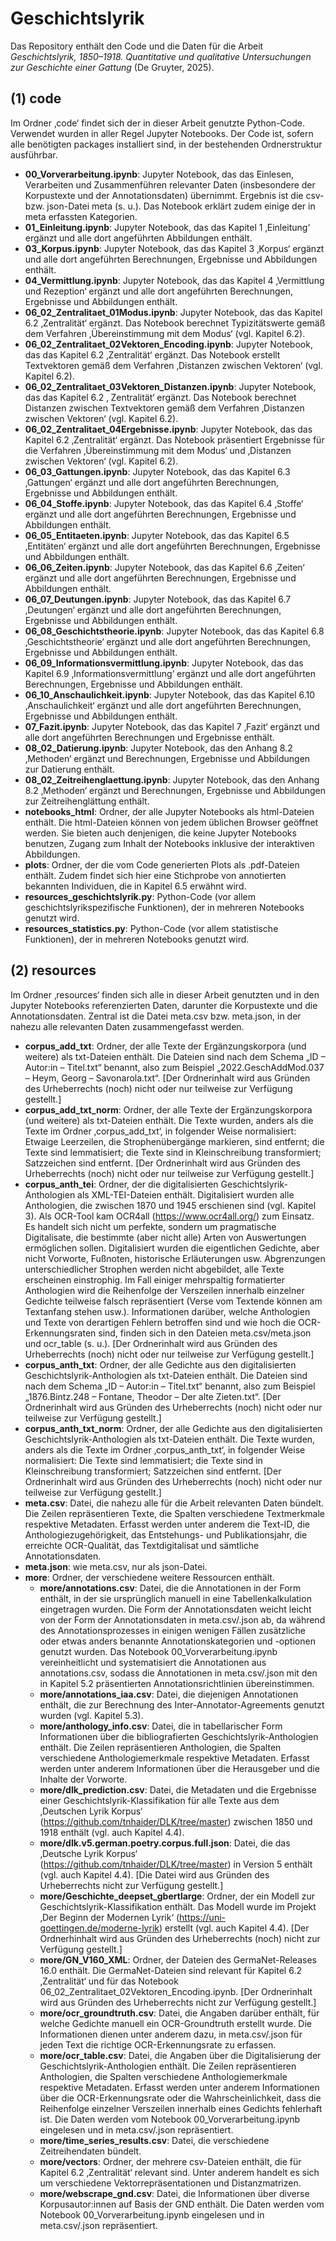 # Geschichtslyrik

Das Repository enthält den Code und die Daten für die Arbeit *Geschichtslyrik, 1850–1918. Quantitative und qualitative Untersuchungen zur Geschichte einer Gattung* (De Gruyter, 2025).

## (1) code
Im Ordner ‚code‘ findet sich der in dieser Arbeit genutzte Python-Code. Verwendet wurden in aller Regel Jupyter Notebooks. Der Code ist, sofern alle benötigten packages installiert sind, in der bestehenden Ordnerstruktur ausführbar.

- **00_Vorverarbeitung.ipynb**: Jupyter Notebook, das das Einlesen, Verarbeiten und Zusammenführen relevanter Daten (insbesondere der Korpustexte und der Annotationsdaten) übernimmt. Ergebnis ist die csv- bzw. json-Datei meta (s. u.). Das Notebook erklärt zudem einige der in meta erfassten Kategorien.
-  **01_Einleitung.ipynb**: Jupyter Notebook, das das Kapitel 1 ‚Einleitung‘ ergänzt und alle dort angeführten Abbildungen enthält.
- **03_Korpus.ipynb**: Jupyter Notebook, das das Kapitel 3 ‚Korpus‘ ergänzt und alle dort angeführten Berechnungen, Ergebnisse und Abbildungen enthält. 
- **04_Vermittlung.ipynb**: Jupyter Notebook, das das Kapitel 4 ‚Vermittlung und Rezeption‘ ergänzt und alle dort angeführten Berechnungen, Ergebnisse und Abbildungen enthält.
- **06_02_Zentralitaet_01Modus.ipynb**: Jupyter Notebook, das das Kapitel 6.2 ‚Zentralität‘ ergänzt. Das Notebook berechnet Typizitätswerte gemäß dem Verfahren ‚Übereinstimmung mit dem Modus‘ (vgl. Kapitel 6.2).
- **06_02_Zentralitaet_02Vektoren_Encoding.ipynb**: Jupyter Notebook, das das Kapitel 6.2 ‚Zentralität‘ ergänzt. Das Notebook erstellt Textvektoren gemäß dem Verfahren ‚Distanzen zwischen Vektoren‘ (vgl. Kapitel 6.2).
- **06_02_Zentralitaet_03Vektoren_Distanzen.ipynb**: Jupyter Notebook, das das Kapitel 6.2 ‚ Zentralität‘ ergänzt. Das Notebook berechnet Distanzen zwischen Textvektoren gemäß dem Verfahren ‚Distanzen zwischen Vektoren‘ (vgl. Kapitel 6.2).
- **06_02_Zentralitaet_04Ergebnisse.ipynb**: Jupyter Notebook, das das Kapitel 6.2 ‚Zentralität‘ ergänzt. Das Notebook präsentiert Ergebnisse für die Verfahren ‚Übereinstimmung mit dem Modus‘ und ‚Distanzen zwischen Vektoren‘ (vgl. Kapitel 6.2).
- **06_03_Gattungen.ipynb**: Jupyter Notebook, das das Kapitel 6.3 ‚Gattungen‘ ergänzt und alle dort angeführten Berechnungen, Ergebnisse und Abbildungen enthält.
- **06_04_Stoffe.ipynb**: Jupyter Notebook, das das Kapitel 6.4 ‚Stoffe‘ ergänzt und alle dort angeführten Berechnungen, Ergebnisse und Abbildungen enthält.
- **06_05_Entitaeten.ipynb**: Jupyter Notebook, das das Kapitel 6.5 ‚Entitäten‘ ergänzt und alle dort angeführten Berechnungen, Ergebnisse und Abbildungen enthält.
- **06_06_Zeiten.ipynb**: Jupyter Notebook, das das Kapitel 6.6 ‚Zeiten‘ ergänzt und alle dort angeführten Berechnungen, Ergebnisse und Abbildungen enthält.
- **06_07_Deutungen.ipynb**: Jupyter Notebook, das das Kapitel 6.7 ‚Deutungen‘ ergänzt und alle dort angeführten Berechnungen, Ergebnisse und Abbildungen enthält.
- **06_08_Geschichtstheorie.ipynb**: Jupyter Notebook, das das Kapitel 6.8 ‚Geschichtstheorie‘ ergänzt und alle dort angeführten Berechnungen, Ergebnisse und Abbildungen enthält.
- **06_09_Informationsvermittlung.ipynb**: Jupyter Notebook, das das Kapitel 6.9 ‚Informationsvermittlung‘ ergänzt und alle dort angeführten Berechnungen, Ergebnisse und Abbildungen enthält.
- **06_10_Anschaulichkeit.ipynb**: Jupyter Notebook, das das Kapitel 6.10 ‚Anschaulichkeit‘ ergänzt und alle dort angeführten Berechnungen, Ergebnisse und Abbildungen enthält.
- **07_Fazit.ipynb**: Jupyter Notebook, das das Kapitel 7 ‚Fazit‘ ergänzt und alle dort angeführten Berechnungen und Ergebnisse enthält.
- **08_02_Datierung.ipynb**: Jupyter Notebook, das den Anhang 8.2 ‚Methoden‘ ergänzt und Berechnungen, Ergebnisse und Abbildungen zur Datierung enthält.
- **08_02_Zeitreihenglaettung.ipynb**: Jupyter Notebook, das den Anhang 8.2 ‚Methoden‘ ergänzt und Berechnungen, Ergebnisse und Abbildungen zur Zeitreihenglättung enthält.
- **notebooks_html**: Ordner, der alle Jupyter Notebooks als html-Dateien enthält. Die html-Dateien können von jedem üblichen Browser geöffnet werden. Sie bieten auch denjenigen, die keine Jupyter Notebooks benutzen, Zugang zum Inhalt der Notebooks inklusive der interaktiven Abbildungen.
- **plots**: Ordner, der die vom Code generierten Plots als .pdf-Dateien enthält. Zudem findet sich hier eine Stichprobe von annotierten bekannten Individuen, die in Kapitel 6.5 erwähnt wird.
- **resources_geschichtslyrik.py**: Python-Code (vor allem geschichtslyrikspezifische Funktionen), der in mehreren Notebooks genutzt wird.
- **resources_statistics.py**: Python-Code (vor allem statistische Funktionen), der in mehreren Notebooks genutzt wird.

## (2) resources
Im Ordner ‚resources‘ finden sich alle in dieser Arbeit genutzten und in den Jupyter Notebooks referenzierten Daten, darunter die Korpustexte und die Annotationsdaten. Zentral ist die Datei meta.csv bzw. meta.json, in der nahezu alle relevanten Daten zusammengefasst werden.

- **corpus_add_txt**: Ordner, der alle Texte der Ergänzungskorpora (und weitere) als txt-Dateien enthält. Die Dateien sind nach dem Schema „ID – Autor:in – Titel.txt“ benannt, also zum Beispiel „2022.GeschAddMod.037 – Heym, Georg – Savonarola.txt“. [Der Ordnerinhalt wird aus Gründen des Urheberrechts (noch) nicht oder nur teilweise zur Verfügung gestellt.]
- **corpus_add_txt_norm**: Ordner, der alle Texte der Ergänzungskorpora (und weitere) als txt-Dateien enthält. Die Texte wurden, anders als die Texte im Ordner ‚corpus_add_txt‘, in folgender Weise normalisiert: Etwaige Leerzeilen, die Strophenübergänge markieren, sind entfernt; die Texte sind lemmatisiert; die Texte sind in Kleinschreibung transformiert; Satzzeichen sind entfernt. [Der Ordnerinhalt wird aus Gründen des Urheberrechts (noch) nicht oder nur teilweise zur Verfügung gestellt.]
- **corpus_anth_tei**: Ordner, der die digitalisierten Geschichtslyrik-Anthologien als XML-TEI-Dateien enthält. Digitalisiert wurden alle Anthologien, die zwischen 1870 und 1945 erschienen sind (vgl. Kapitel 3). Als OCR-Tool kam OCR4all (https://www.ocr4all.org/) zum Einsatz. Es handelt sich nicht um perfekte, sondern um pragmatische Digitalisate, die bestimmte (aber nicht alle) Arten von Auswertungen ermöglichen sollen. Digitalisiert wurden die eigentlichen Gedichte, aber nicht Vorworte, Fußnoten, historische Erläuterungen usw. Abgrenzungen unterschiedlicher Strophen werden nicht abgebildet, alle Texte erscheinen einstrophig. Im Fall einiger mehrspaltig formatierter Anthologien wird die Reihenfolge der Verszeilen innerhalb einzelner Gedichte teilweise falsch repräsentiert (Verse vom Textende können am Textanfang stehen usw.). Informationen darüber, welche Anthologien und Texte von derartigen Fehlern betroffen sind und wie hoch die OCR-Erkennungsraten sind, finden sich in den Dateien meta.csv/meta.json und ocr_table (s. u.). [Der Ordnerinhalt wird aus Gründen des Urheberrechts (noch) nicht oder nur teilweise zur Verfügung gestellt.]
- **corpus_anth_txt**: Ordner, der alle Gedichte aus den digitalisierten Geschichtslyrik-Anthologien als txt-Dateien enthält. Die Dateien sind nach dem Schema „ID – Autor:in – Titel.txt“ benannt, also zum Beispiel „1876.Bintz.248 – Fontane, Theodor – Der alte Zieten.txt“. [Der Ordnerinhalt wird aus Gründen des Urheberrechts (noch) nicht oder nur teilweise zur Verfügung gestellt.]
- **corpus_anth_txt_norm**: Ordner, der alle Gedichte aus den digitalisierten Geschichtslyrik-Anthologien als txt-Dateien enthält. Die Texte wurden, anders als die Texte im Ordner ‚corpus_anth_txt‘, in folgender Weise normalisiert: Die Texte sind lemmatisiert; die Texte sind in Kleinschreibung transformiert; Satzzeichen sind entfernt. [Der Ordnerinhalt wird aus Gründen des Urheberrechts (noch) nicht oder nur teilweise zur Verfügung gestellt.]
- **meta.csv**: Datei, die nahezu alle für die Arbeit relevanten Daten bündelt. Die Zeilen repräsentieren Texte, die Spalten verschiedene Textmerkmale respektive Metadaten. Erfasst werden unter anderem die Text-ID, die Anthologiezugehörigkeit, das Entstehungs- und Publikationsjahr, die erreichte OCR-Qualität, das Textdigitalisat und sämtliche Annotationsdaten.
- **meta.json**: wie meta.csv, nur als json-Datei.
- **more**: Ordner, der verschiedene weitere Ressourcen enthält.
	- **more/annotations.csv**: Datei, die die Annotationen in der Form enthält, in der sie ursprünglich manuell in eine Tabellenkalkulation eingetragen wurden. Die Form der Annotationsdaten weicht leicht von der Form der Annotationsdaten in meta.csv/.json ab, da während des Annotationsprozesses in einigen wenigen Fällen zusätzliche oder etwas anders benannte Annotationskategorien und -optionen genutzt wurden. Das Notebook 00_Vorverarbeitung.ipynb vereinheitlicht und systematisiert die Annotationen aus annotations.csv, sodass die Annotationen in meta.csv/.json mit den in Kapitel 5.2 präsentierten Annotationsrichtlinien übereinstimmen.
	- **more/annotations_iaa.csv**: Datei, die diejenigen Annotationen enthält, die zur Berechnung des Inter-Annotator-Agreements genutzt wurden (vgl. Kapitel 5.3).
	- **more/anthology_info.csv**: Datei, die in tabellarischer Form Informationen über die bibliografierten Geschichtslyrik-Anthologien enthält. Die Zeilen repräsentieren Anthologien, die Spalten verschiedene Anthologiemerkmale respektive Metadaten. Erfasst werden unter anderem Informationen über die Herausgeber und die Inhalte der Vorworte.
	- **more/dlk_prediction.csv**: Datei, die Metadaten und die Ergebnisse einer Geschichtslyrik-Klassifikation für alle Texte aus dem ‚Deutschen Lyrik Korpus‘ (https://github.com/tnhaider/DLK/tree/master) zwischen 1850 und 1918 enthält (vgl. auch Kapitel 4.4).
	- **more/dlk.v5.german.poetry.corpus.full.json**: Datei, die das ‚Deutsche Lyrik Korpus‘ (https://github.com/tnhaider/DLK/tree/master) in Version 5 enthält (vgl. auch Kapitel 4.4). [Die Datei wird aus Gründen des Urheberrechts nicht zur Verfügung gestellt.]
	- **more/Geschichte_deepset_gbertlarge**: Ordner, der ein Modell zur Geschichtslyrik-Klassifikation enthält. Das Modell wurde im Projekt ‚Der Beginn der Modernen Lyrik‘ (https://uni-goettingen.de/moderne-lyrik) erstellt (vgl. auch Kapitel 4.4). [Der Ordnerhinhalt wird aus Gründen des Urheberrechts (noch) nicht zur Verfügung gestellt.]
	- **more/GN_V160_XML**: Ordner, der Dateien des GermaNet-Releases 16.0 enthält. Die GermaNet-Dateien sind relevant für Kapitel 6.2 ‚Zentralität‘ und für das Notebook 06_02_Zentralitaet_02Vektoren_Encoding.ipynb. [Der Ordnerinhalt wird aus Gründen des Urheberrechts nicht zur Verfügung gestellt.]
	- **more/ocr_groundtruth.csv**: Datei, die Angaben darüber enthält, für welche Gedichte manuell ein OCR-Groundtruth erstellt wurde. Die Informationen dienen unter anderem dazu, in meta.csv/.json für jeden Text die richtige OCR-Erkennungsrate zu erfassen.
	- **more/ocr_table.csv**: Datei, die Angaben über die Digitalisierung der Geschichtslyrik-Anthologien enthält. Die Zeilen repräsentieren Anthologien, die Spalten verschiedene Anthologiemerkmale respektive Metadaten. Erfasst werden unter anderem Informationen über die OCR-Erkennungsrate oder die Wahrscheinlichkeit, dass die Reihenfolge einzelner Verszeilen innerhalb eines Gedichts fehlerhaft ist. Die Daten werden vom Notebook 00_Vorverarbeitung.ipynb eingelesen und in meta.csv/.json repräsentiert.
	- **more/time_series_results.csv**: Datei, die verschiedene Zeitreihendaten bündelt.
	- **more/vectors**: Ordner, der mehrere csv-Dateien enthält, die für Kapitel 6.2 ‚Zentralität‘ relevant sind. Unter anderem handelt es sich um verschiedene Vektorrepräsentationen und Distanzmatrizen.
	- **more/webscrape_gnd.csv**: Datei, die Informationen über diverse Korpusautor:innen auf Basis der GND enthält. Die Daten werden vom Notebook 00_Vorverarbeitung.ipynb eingelesen und in meta.csv/.json repräsentiert.
